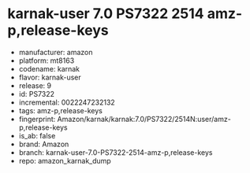# karnak-user 7.0 PS7322 2514 amz-p,release-keys
- manufacturer: amazon
- platform: mt8163
- codename: karnak
- flavor: karnak-user
- release: 9
- id: PS7322
- incremental: 0022247232132
- tags: amz-p,release-keys
- fingerprint: Amazon/karnak/karnak:7.0/PS7322/2514N:user/amz-p,release-keys
- is_ab: false
- brand: Amazon
- branch: karnak-user-7.0-PS7322-2514-amz-p,release-keys
- repo: amazon_karnak_dump
